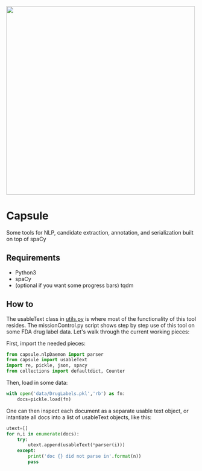 <img src="https://www.hq.nasa.gov/office/pao/History/diagrams/gemini4.gif" width="500"/>

# Capsule
Some tools for NLP, candidate extraction, annotation, and serialization built on top of spaCy

## Requirements

- Python3
- spaCy
- (optional if you want some progress bars) tqdm

## How to
The usableText class in [utils.py](https://github.com/DrPinkACN/Capsule/blob/master/capsule/utils.py) is where most of the functionality of this tool resides. The missionControl.py script shows step by step use of this tool on some FDA drug label data. Let's walk through the current working pieces:

First, import the needed pieces:

```python
from capsule.nlpDaemon import parser
from capsule import usableText
import re, pickle, json, spacy
from collections import defaultdict, Counter
```

Then, load in some data:

```python
with open('data/DrugLabels.pkl','rb') as fn:
    docs=pickle.load(fn)
````

One can then inspect each document as a separate usable text object, or intantiate all docs into a list of usableText objects, like this:

```python
utext=[]
for n,i in enumerate(docs):
    try:
        utext.append(usableText(*parser(i)))
    except:
        print('doc {} did not parse in'.format(n))
        pass
```
